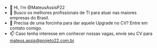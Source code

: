 - 👋 Hi, I’m @MateusAssisP22
- 👀 Busco os melhores profissionais de TI para atuar nas maiores empresas do Brasil. 
- 📄 Precisa de uma  forcinha para dar aquele Upgrade no CV? Entre em contato comigo. 
- 📫 Caso tenha interesse em conhecer nossas vagas, envie seu CV para mateus.assis@projeto22.com.br

<!---
MateusAssisP22/MateusAssisP22 is a ✨ special ✨ repository because its `README.md` (this file) appears on your GitHub profile.
You can click the Preview link to take a look at your changes.
--->
